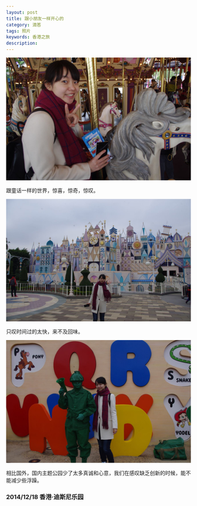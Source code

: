 ```yaml
---
layout: post
title: 跟小朋友一样开心的
category: 滴答
tags: 照片
keywords: 香港之旅
description: 
---
```


![23](/public/img/love/23.JPG)

  跟童话一样的世界，惊喜，惊奇，惊叹。

![24](/public/img/love/24.JPG)

  只叹时间过的太快，来不及回味。

![25](/public/img/love/25.JPG)

  相比国外，国内主题公园少了太多真诚和心意，我们在感叹缺乏创新的时候，能不能减少些浮躁。

### 2014/12/18 香港·迪斯尼乐园